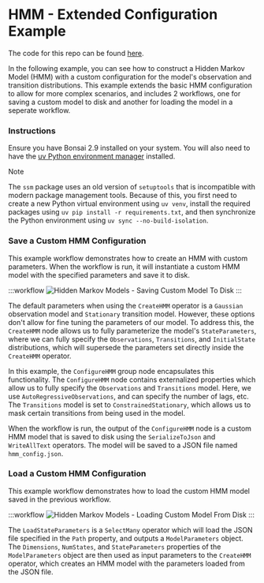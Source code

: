 # HMM - Extended Configuration Example

The code for this repo can be found [here](https://github.com/bonsai-rx/machinelearning-examples/tree/main/examples/HiddenMarkovModels/ExtendedModelConfiguration).

In the following example, you can see how to construct a Hidden Markov Model (HMM) with a custom configuration for the model's observation and transition distributions. This example extends the basic HMM configuration to allow for more complex scenarios, and includes 2 workflows, one for saving a custom model to disk and another for loading the model in a seperate workflow.

### Instructions

Ensure you have Bonsai 2.9 installed on your system. You will also need to have the [uv Python environment manager](https://docs.astral.sh/uv/) installed.

> [!NOTE]
> The `ssm` package uses an old version of `setuptools` that is incompatible with modern package management tools. Because of this, you first need to create a new Python virtual environment using `uv venv`, install the required packages using `uv pip install -r requirements.txt`, and then synchronize the Python environment using `uv sync --no-build-isolation`. 

### Save a Custom HMM Configuration

This example workflow demonstrates how to create an HMM with custom parameters. When the workflow is run, it will instantiate a custom HMM model with the specified parameters and save it to disk.

:::workflow
![Hidden Markov Models - Saving Custom Model To Disk](SaveModelConfig.bonsai)
:::

The default parameters when using the `CreateHMM` operator is a `Gaussian` observation model and `Stationary` transition model. However, these options don't allow for fine tuning the parameters of our model. To address this, the `CreateHMM` node allows us to fully parameterize the model's `StateParameters`, where we can fully specify the `Observations`, `Transitions`, and `InitialState` distributions, which will supersede the parameters set directly inside the `CreateHMM` operator.

In this example, the `ConfigureHMM` group node encapsulates this functionality. The `ConfigureHMM` node contains externalized properties which allow us to fully specify the `Observations` and `Transitions` model. Here, we use `AutoRegressiveObservations`, and can specify the number of lags, etc. The `Transitions` model is set to `ConstrainedStationary`, which allows us to mask certain transitions from being used in the model.

When the workflow is run, the output of the `ConfigureHMM` node is a custom HMM model that is saved to disk using the `SerializeToJson` and `WriteAllText` operators. The model will be saved to a JSON file named `hmm_config.json`.

### Load a Custom HMM Configuration

This example workflow demonstrates how to load the custom HMM model saved in the previous workflow. 

:::workflow
![Hidden Markov Models - Loading Custom Model From Disk](LoadModelConfig.bonsai)
:::

The `LoadStateParameters` is a `SelectMany` operator which will load the JSON file specified in the `Path` property, and outputs a `ModelParameters` object. The `Dimensions`, `NumStates`, and `StateParameters` properties of the `ModelParameters` object are then used as input parameters to the `CreateHMM` operator, which creates an HMM model with the parameters loaded from the JSON file.